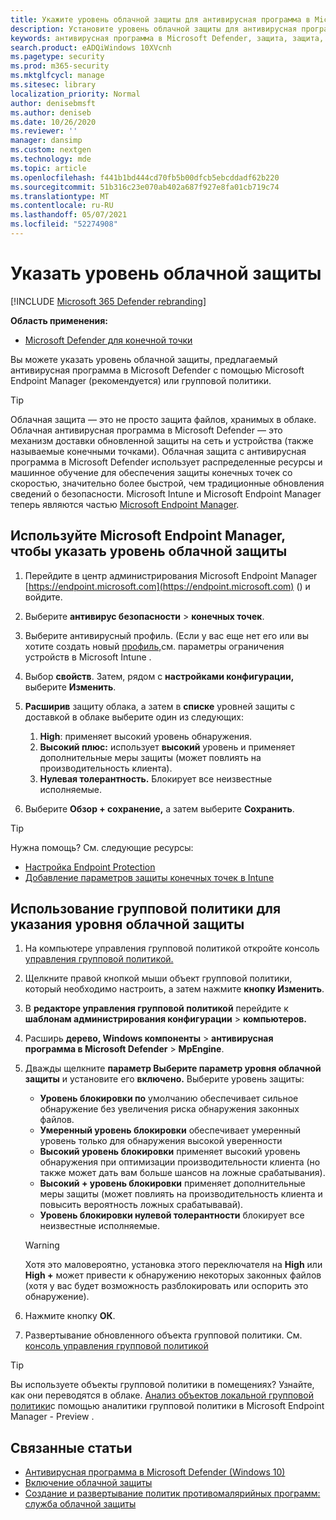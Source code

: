 ```yaml
---
title: Укажите уровень облачной защиты для антивирусная программа в Microsoft Defender
description: Установите уровень облачной защиты для антивирусная программа в Microsoft Defender.
keywords: антивирусная программа в Microsoft Defender, защита, защита, облачность, агрессивность, уровень защиты
search.product: eADQiWindows 10XVcnh
ms.pagetype: security
ms.prod: m365-security
ms.mktglfcycl: manage
ms.sitesec: library
localization_priority: Normal
author: denisebmsft
ms.author: deniseb
ms.date: 10/26/2020
ms.reviewer: ''
manager: dansimp
ms.custom: nextgen
ms.technology: mde
ms.topic: article
ms.openlocfilehash: f441b1bd444cd70fb5b00dfcb5ebcddadf62b220
ms.sourcegitcommit: 51b316c23e070ab402a687f927e8fa01cb719c74
ms.translationtype: MT
ms.contentlocale: ru-RU
ms.lasthandoff: 05/07/2021
ms.locfileid: "52274908"
---
```

# <a name="specify-the-cloud-delivered-protection-level"></a>Указать уровень облачной защиты

[!INCLUDE [Microsoft 365 Defender rebranding](../../includes/microsoft-defender.md)]


**Область применения:**

- [Microsoft Defender для конечной точки](/microsoft-365/security/defender-endpoint/)

Вы можете указать уровень облачной защиты, предлагаемый антивирусная программа в Microsoft Defender с помощью Microsoft Endpoint Manager (рекомендуется) или групповой политики.

> [!TIP]
> Облачная защита — это не просто защита файлов, хранимых в облаке. Облачная антивирусная программа в Microsoft Defender — это механизм доставки обновленной защиты на сеть и устройства (также называемые конечными точками). Облачная защита с антивирусная программа в Microsoft Defender использует распределенные ресурсы и машинное обучение для обеспечения защиты конечных точек со скоростью, значительно более быстрой, чем традиционные обновления сведений о безопасности. Microsoft Intune и Microsoft Endpoint Manager теперь являются частью [Microsoft Endpoint Manager](/mem/endpoint-manager-overview). 


## <a name="use-microsoft-endpoint-manager-to-specify-the-level-of-cloud-delivered-protection"></a>Используйте Microsoft Endpoint Manager, чтобы указать уровень облачной защиты

1. Перейдите в центр администрирования Microsoft Endpoint Manager [https://endpoint.microsoft.com](https://endpoint.microsoft.com) () и войдите.

2. Выберите **антивирус безопасности**  >  **конечных точек**.

3. Выберите антивирусный профиль. (Если у вас еще нет его или вы хотите создать новый [профиль,](/intune/device-restrictions-configure)см. параметры ограничения устройств в Microsoft Intune .

4. Выбор **свойств**. Затем, рядом с **настройками конфигурации,** выберите **Изменить**.

5. **Расширив** защиту облака, а затем в **списке** уровней защиты с доставкой в облаке выберите один из следующих:

    1. **High**: применяет высокий уровень обнаружения.
    2. **Высокий плюс:** использует **высокий** уровень и применяет дополнительные меры защиты (может повлиять на производительность клиента).
    3. **Нулевая толерантность.** Блокирует все неизвестные исполняемые.

6. Выберите **Обзор + сохранение,** а затем выберите **Сохранить**. 

> [!TIP]
> Нужна помощь? См. следующие ресурсы:
> - [Настройка Endpoint Protection](/mem/configmgr/protect/deploy-use/endpoint-protection-configure)
> - [Добавление параметров защиты конечных точек в Intune](/mem/intune/protect/endpoint-protection-configure)
  

## <a name="use-group-policy-to-specify-the-level-of-cloud-delivered-protection"></a>Использование групповой политики для указания уровня облачной защиты

1.  На компьютере управления групповой политикой откройте консоль [управления групповой политикой.](/previous-versions/windows/it-pro/windows-server-2008-R2-and-2008/cc731212(v=ws.11))

2. Щелкните правой кнопкой мыши объект групповой политики, который необходимо настроить, а затем нажмите **кнопку Изменить**.

3.  В **редакторе управления групповой политикой** перейдите к **шаблонам администрирования конфигурации**  >  **компьютеров.**

4.  Расширь **дерево, Windows компоненты**  >  **антивирусная программа в Microsoft Defender**  >  **MpEngine**.

5.  Дважды щелкните **параметр Выберите параметр уровня облачной защиты** и установите его **включено.** Выберите уровень защиты:
    - **Уровень блокировки по** умолчанию обеспечивает сильное обнаружение без увеличения риска обнаружения законных файлов.
    - **Умеренный уровень блокировки** обеспечивает умеренный уровень только для обнаружения высокой уверенности
    - **Высокий уровень блокировки** применяет высокий уровень обнаружения при оптимизации производительности клиента (но также может дать вам больше шансов на ложные срабатывания).
    - **Высокий + уровень блокировки** применяет дополнительные меры защиты (может повлиять на производительность клиента и повысить вероятность ложных срабатывавай).
    - **Уровень блокировки нулевой толерантности** блокирует все неизвестные исполняемые.
    
    > [!WARNING]
    > Хотя это маловероятно, установка этого переключателя на **High** или **High +** может привести к обнаружению некоторых законных файлов (хотя у вас будет возможность разблокировать или оспорить это обнаружение).

6. Нажмите кнопку **ОК**.

7. Развертывание обновленного объекта групповой политики. См. [консоль управления групповой политикой](/windows/win32/srvnodes/group-policy)

> [!TIP]
> Вы используете объекты групповой политики в помещениях? Узнайте, как они переводятся в облаке. [Анализ объектов локальной групповой политики](/mem/intune/configuration/group-policy-analytics)с помощью аналитики групповой политики в Microsoft Endpoint Manager - Preview . 
  
## <a name="related-articles"></a>Связанные статьи

- [Антивирусная программа в Microsoft Defender (Windows 10)](microsoft-defender-antivirus-in-windows-10.md)
- [Включение облачной защиты](enable-cloud-protection-microsoft-defender-antivirus.md)
- [Создание и развертывание политик противомалярийных программ: служба облачной защиты](/configmgr/protect/deploy-use/endpoint-antimalware-policies#cloud-protection-service)